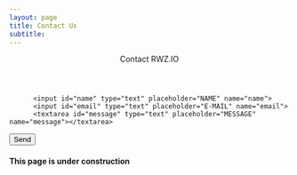 ```yaml
---
layout: page
title: Contact Us
subtitle: 
---
```


<header>Contact RWZ.IO</header>

<form id="form" class="topBefore" action="https://formspree.io/rhymeswithzion@gmail.com"
      method="POST">
		
		  <input id="name" type="text" placeholder="NAME" name="name">
		  <input id="email" type="text" placeholder="E-MAIL" name="email">
		  <textarea id="message" type="text" placeholder="MESSAGE" name="message"></textarea>
  <input id="submit" type="submit" value="Send">
  
</form>



#### This page is under construction
